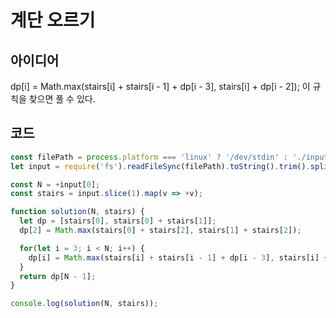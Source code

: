 # 계단 오르기

## 아이디어

dp[i] = Math.max(stairs[i] + stairs[i - 1] + dp[i - 3], stairs[i] + dp[i - 2]);
이 규칙을 찾으면 풀 수 있다.

## 코드

```js
const filePath = process.platform === 'linux' ? '/dev/stdin' : './input.txt';
let input = require('fs').readFileSync(filePath).toString().trim().split('\n');

const N = +input[0];
const stairs = input.slice(1).map(v => +v);

function solution(N, stairs) {
  let dp = [stairs[0], stairs[0] + stairs[1]];
  dp[2] = Math.max(stairs[0] + stairs[2], stairs[1] + stairs[2]);

  for(let i = 3; i < N; i++) {
    dp[i] = Math.max(stairs[i] + stairs[i - 1] + dp[i - 3], stairs[i] + dp[i - 2]);
  }
  return dp[N - 1];
}

console.log(solution(N, stairs));


```